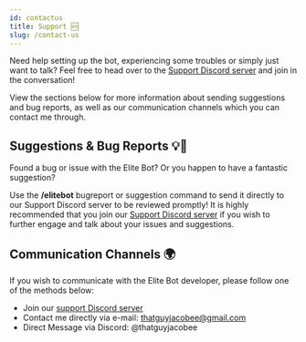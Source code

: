 ```yaml
---
id: contactus
title: Support 🆘
slug: /contact-us
---
```


Need help setting up the bot, experiencing some troubles or simply just want to talk? Feel free to head over to the [Support Discord server](https://discord.elitegami.ng) and join in the conversation!

View the sections below for more information about sending suggestions and bug reports, as well as our communication channels which you can contact me through.

## Suggestions & Bug Reports 💡🐛
Found a bug or issue with the Elite Bot? Or you happen to have a fantastic suggestion?

Use the **/elitebot** bugreport or suggestion command to send it directly to our Support Discord server to be reviewed promptly! It is highly recommended that you join our [Support Discord server](https://discord.elitegami.ng) if you wish to further engage and talk about your issues and suggestions.

## Communication Channels 🌍
If you wish to communicate with the Elite Bot developer, please follow one of the methods below:
- Join our [support Discord server](http://discord.elitegami.ng)
- Contact me directly via e-mail: thatguyjacobee@gmail.com
- Direct Message via Discord: @thatguyjacobee